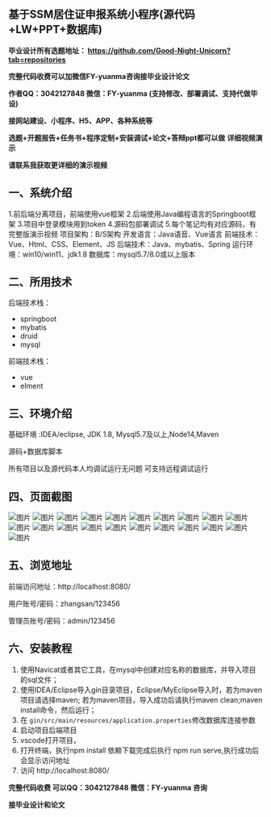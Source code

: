 ## 基于SSM居住证申报系统小程序(源代码+LW+PPT+数据库)
**毕业设计所有选题地址： https://github.com/Good-Night-Unicorn?tab=repositories**

**完整代码收费可以加微信FY-yuanma咨询接毕业设计论文**

**作者QQ：3042127848 微信：FY-yuanma (支持修改、部署调试、支持代做毕设)**

**接网站建设、小程序、H5、APP、各种系统等**

**选题+开题报告+任务书+程序定制+安装调试+论文+答辩ppt都可以做**
**详细视频演示**

**请联系我获取更详细的演示视频**

## 一、系统介绍

1.前后端分离项目，前端使用vue框架
2.后端使用Java编程语言的Springboot框架
3.项目中登录模块用到token
4.源码包部署调试
5.每个笔记均有对应源码，有完整版演示视频
项目架构：B/S架构
开发语言：Java语音、Vue语言
前端技术：Vue、Html、CSS、Element、JS
后端技术：Java、mybatis、Spring
运行环境：win10/win11、jdk1.8
数据库：mysql5.7/8.0或以上版本

## 二、所用技术

后端技术栈：

- springboot
- mybatis
- druid
- mysql

前端技术栈：

- vue
- elment



## 三、环境介绍

基础环境 :IDEA/eclipse, JDK 1.8, Mysql5.7及以上,Node14,Maven

源码+数据库脚本

所有项目以及源代码本人均调试运行无问题 可支持远程调试运行

## 四、页面截图
![图片](https://github.com/user-attachments/assets/e5c8bb92-7fd5-46f3-a95f-75e340cc8476)
![图片](https://github.com/user-attachments/assets/037c39e0-96e0-4440-8200-edde83845a5a)
![图片](https://github.com/user-attachments/assets/3f85e35f-e069-4624-bf87-ed13db973f60)
![图片](https://github.com/user-attachments/assets/34ff4e72-765a-4d75-a907-cb9350184b51)
![图片](https://github.com/user-attachments/assets/9cee26b3-cc2e-4748-9dac-b96615bea130)
![图片](https://github.com/user-attachments/assets/03600e64-e2f0-4aa4-9f1c-f673b1722710)
![图片](https://github.com/user-attachments/assets/89f284aa-7e4e-410b-b9a6-5b3ce7b80daa)
![图片](https://github.com/user-attachments/assets/41cd7ede-0e78-44f7-bfa0-38f8985029cb)
![图片](https://github.com/user-attachments/assets/1b6b7cd0-22cd-45d0-a9bf-7979ba1c9060)
![图片](https://github.com/user-attachments/assets/3d588200-b963-44cd-80bf-f311a65917b4)
![图片](https://github.com/user-attachments/assets/d75f82c1-0365-4747-9e74-1feaa69c5531)
![图片](https://github.com/user-attachments/assets/f641b60d-5653-446f-9901-e8fdbd971817)
![图片](https://github.com/user-attachments/assets/1b1e254f-9b0a-4890-91d1-0e6b9e101bc8)
![图片](https://github.com/user-attachments/assets/d7da58c2-cb5d-46ee-a2f2-af7fa68d9dd8)
![图片](https://github.com/user-attachments/assets/4bea23f2-6043-42d9-8084-0177a9373ed3)
![图片](https://github.com/user-attachments/assets/fdbcdf40-be8f-44c9-8969-1fe0a713b28d)
![图片](https://github.com/user-attachments/assets/203f4fec-c3b4-4b0c-a616-7a7c1e3345a2)
![图片](https://github.com/user-attachments/assets/6db56927-5ac1-4b43-bb34-c6c9190df8a0)
![图片](https://github.com/user-attachments/assets/3055d8fc-f202-4039-a781-26f76c28a299)
![图片](https://github.com/user-attachments/assets/c07f3dba-6cbe-4443-a94c-87c6df126871)
![图片](https://github.com/user-attachments/assets/d0039301-f246-4d52-946a-6f5fa91255ec)

## 五、浏览地址

前端访问地址：http://localhost:8080/

用户账号/密码：zhangsan/123456

管理员账号/密码：admin/123456  

## 六、安装教程

1. 使用Navicat或者其它工具，在mysql中创建对应名称的数据库，并导入项目的sql文件；
2. 使用IDEA/Eclipse导入gin目录项目，Eclipse/MyEclipse导入时，若为maven项目请选择maven;
   若为maven项目，导入成功后请执行maven clean;maven install命令，然后运行；
3. 在 `gin/src/main/resources/application.properties`修改数据库连接参数
4. 启动项目后端项目 
5. vscode打开项目，
6. 打开终端，执行npm install 依赖下载完成后执行 npm run serve,执行成功后会显示访问地址
7. 访问  http://localhost:8080/

**完整代码收费  可以QQ：3042127848 微信：FY-yuanma 咨询**

**接毕业设计和论文**
